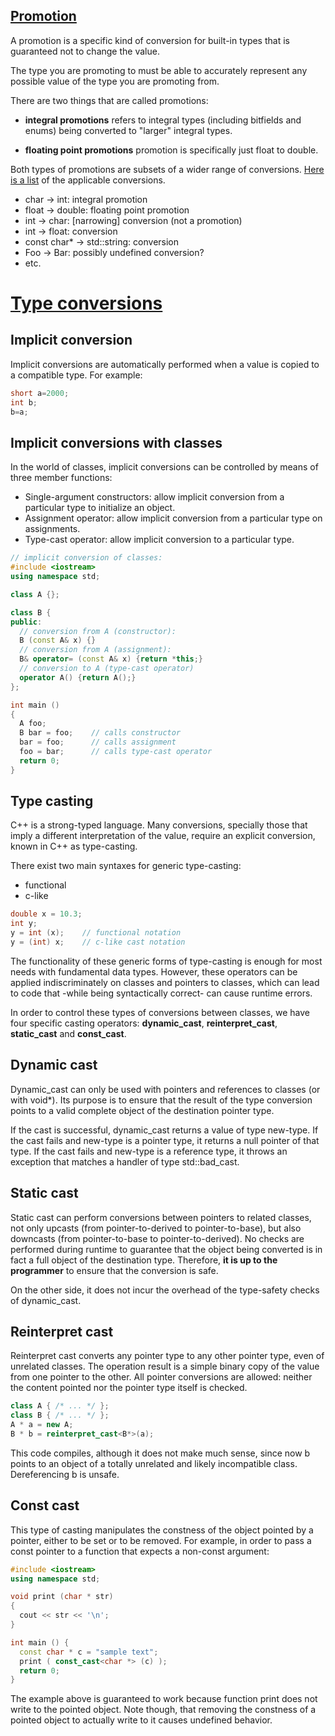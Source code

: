 [Promotion](https://en.cppreference.com/w/cpp/language/implicit_conversion#Numeric_promotions)
-------------

A promotion is a specific kind of conversion for built-in types that is guaranteed not to change the value.

The type you are promoting to must be able to accurately represent any possible value of the type you are promoting from.

There are two things that are called promotions: 
* **integral promotions** refers to integral types (including bitfields and enums) being converted to "larger" integral types.

* **floating point promotions** promotion is specifically just float to double.

Both types of promotions are subsets of a wider range of conversions.
[Here is a list](https://en.cppreference.com/w/cpp/language/implicit_conversion#Numeric_conversions) of the applicable conversions.


* char -> int: integral promotion
* float -> double: floating point promotion
* int -> char: [narrowing] conversion (not a promotion)
* int -> float: conversion
* const char* -> std::string: conversion
* Foo -> Bar: possibly undefined conversion?
* etc.

[Type conversions](http://www.cplusplus.com/doc/tutorial/typecasting/)
=
Implicit conversion
-
Implicit conversions are automatically performed when a value is copied to a compatible type. For example:
```c++
short a=2000;
int b;
b=a;
```
Implicit conversions with classes
-
In the world of classes, implicit conversions can be controlled by means of three member functions:
* Single-argument constructors: allow implicit conversion from a particular type to initialize an object.
* Assignment operator: allow implicit conversion from a particular type on assignments.
* Type-cast operator: allow implicit conversion to a particular type.

```c++
// implicit conversion of classes:
#include <iostream>
using namespace std;

class A {};

class B {
public:
  // conversion from A (constructor):
  B (const A& x) {}
  // conversion from A (assignment):
  B& operator= (const A& x) {return *this;}
  // conversion to A (type-cast operator)
  operator A() {return A();}
};

int main ()
{
  A foo;
  B bar = foo;    // calls constructor
  bar = foo;      // calls assignment
  foo = bar;      // calls type-cast operator
  return 0;
}
```
Type casting
-
C++ is a strong-typed language. Many conversions, specially those that imply a different interpretation of the value, require an explicit conversion, known in C++ as type-casting. 

There exist two main syntaxes for generic type-casting: 
* functional
* c-like
```c++
double x = 10.3;
int y;
y = int (x);    // functional notation
y = (int) x;    // c-like cast notation 
```

The functionality of these generic forms of type-casting is enough for most needs with fundamental data types. 
However, these operators can be applied indiscriminately on classes and pointers to classes, which can lead to code that -while being syntactically correct- can cause runtime errors.

In order to control these types of conversions between classes, we have four specific casting operators: **dynamic_cast**, **reinterpret_cast**, **static_cast** and **const_cast**.

Dynamic cast
-
Dynamic_cast can only be used with pointers and references to classes (or with void*). Its purpose is to ensure that the result of the type conversion points to a valid complete object of the destination pointer type.

If the cast is successful, dynamic_cast returns a value of type new-type. If the cast fails and new-type is a pointer type, it returns a null pointer of that type. If the cast fails and new-type is a reference type, it throws an exception that matches a handler of type std::bad_cast.

Static cast
-
Static cast can perform conversions between pointers to related classes, not only upcasts (from pointer-to-derived to pointer-to-base), but also downcasts (from pointer-to-base to pointer-to-derived). 
No checks are performed during runtime to guarantee that the object being converted is in fact a full object of the destination type. 
Therefore, **it is up to the programmer** to ensure that the conversion is safe. 

On the other side, it does not incur the overhead of the type-safety checks of dynamic_cast.

Reinterpret cast
-
Reinterpret cast converts any pointer type to any other pointer type, even of unrelated classes. 
The operation result is a simple binary copy of the value from one pointer to the other. All pointer conversions are allowed: neither the content pointed nor the pointer type itself is checked.

```c++
class A { /* ... */ };
class B { /* ... */ };
A * a = new A;
B * b = reinterpret_cast<B*>(a);
```


This code compiles, although it does not make much sense, since now b points to an object of a totally unrelated and likely incompatible class. Dereferencing b is unsafe.

Const cast
-
This type of casting manipulates the constness of the object pointed by a pointer, either to be set or to be removed. For example, in order to pass a const pointer to a function that expects a non-const argument:
```c++
#include <iostream>
using namespace std;

void print (char * str)
{
  cout << str << '\n';
}

int main () {
  const char * c = "sample text";
  print ( const_cast<char *> (c) );
  return 0;
}
```



The example above is guaranteed to work because function print does not write to the pointed object. Note though, that removing the constness of a pointed object to actually write to it causes undefined behavior.
